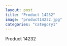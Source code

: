 ```yaml
---
layout: post
title: "Product 14232"
image: "product14232.jpg"
categories: "category1"
---
```

Product 14232
